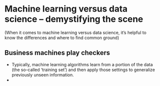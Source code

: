 # Machine learning versus data science – demystifying the scene
(When it comes to machine learning versus data science, it’s helpful to know the differences and where to find common ground)

## Business machines play checkers
- Typically, machine learning algorithms learn from a portion of the data (the so-called ‘training set’) and then apply those settings to generalize previously unseen information. 
- 
